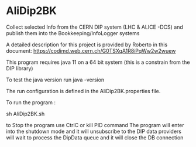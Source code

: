 # AliDip2BK
Collect selected Info from the CERN DIP system (LHC &amp; ALICE -DCS) and publish  them into the Bookkeeping/InfoLogger systems

A detailed description for this project is provided by Roberto in this document:
https://codimd.web.cern.ch/G0TSXqA1R8iPqWw2w2wuew
 

This program requires java 11 on a 64 bit system
(this is a constrain from the DIP library)

To test the java version run 
java -version 

The run configuration is defined in the AliDip2BK.properties file.

To run the program :

sh AliDip2BK.sh 

to Stop the program use CtrlC or kill PID command 
The program will enter into the shutdown mode and it will 
unsubscribe  to the DIP data providers will wait to process the DipData queue 
and it will close the DB connection 

